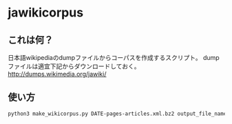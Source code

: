 # jawikicorpus
## これは何？
日本語wikipediaのdumpファイルからコーパスを作成するスクリプト。
dumpファイルは適宜下記からダウンロードしておく。
http://dumps.wikimedia.org/jawiki/

## 使い方
```sh
python3 make_wikicorpus.py DATE-pages-articles.xml.bz2 output_file_name
```
